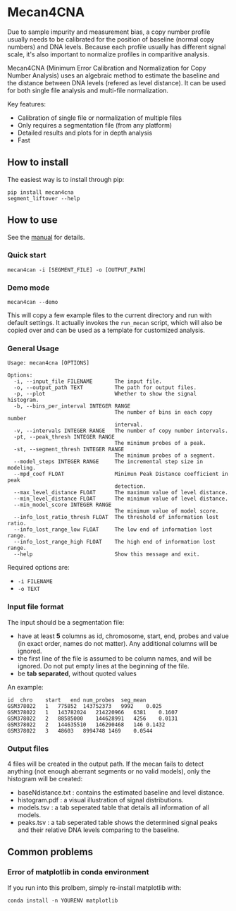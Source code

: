 # Mecan4CNA 
Due to sample impurity and measurement bias, a copy number profile usually needs to be calibrated for the position of baseline (normal copy numbers) and DNA levels. Because each profile usually has different signal scale, it's also important to normalize profiles in comparitive analysis. 

Mecan4CNA (Minimum Error Calibration and Normalization for Copy Number Analysis) uses an algebraic method to estimate the baseline and the distance between DNA levels (refered as level distance). It can be used for both single file analysis and multi-file normalization.
 
Key features:

- Calibration of single file or normalization of multiple files
- Only requires a segmentation file (from any platform)
- Detailed results and plots for in depth analysis
- Fast


## How to install
The easiest way is to install through pip:

```
pip install mecan4cna
segment_liftover --help
```

## How to use
See the [manual](https://github.com/baudisgroup/mecan4cna/blob/master/manual.md) for details.

### Quick start

```
mecan4can -i [SEGMENT_FILE] -o [OUTPUT_PATH]
```

### Demo mode

```
mecan4can --demo
```

This will copy a few example files to the current directory and run with default settings. It actually invokes the ```run_mecan``` script, which will also be copied over and can be used as a template for customized analysis.

### General Usage
```
Usage: mecan4cna [OPTIONS]

Options:
  -i, --input_file FILENAME       The input file.
  -o, --output_path TEXT          The path for output files.
  -p, --plot                      Whether to show the signal histogram.
  -b, --bins_per_interval INTEGER RANGE
                                  The number of bins in each copy number
                                  interval.
  -v, --intervals INTEGER RANGE   The number of copy number intervals.
  -pt, --peak_thresh INTEGER RANGE
                                  The minimum probes of a peak.
  -st, --segment_thresh INTEGER RANGE
                                  The minimum probes of a segment.
  --model_steps INTEGER RANGE     The incremental step size in modeling.
  --mpd_coef FLOAT                Minimun Peak Distance coefficient in peak
                                  detection.
  --max_level_distance FLOAT      The maximum value of level distance.
  --min_level_distance FLOAT      The minimum value of level distance.
  --min_model_score INTEGER RANGE
                                  The minimum value of model score.
  --info_lost_ratio_thresh FLOAT  The threshold of information lost ratio.
  --info_lost_range_low FLOAT     The low end of information lost range.
  --info_lost_range_high FLOAT    The high end of information lost range.
  --help                          Show this message and exit.
```

Required options are:

- ```-i FILENAME```
- ```-o TEXT```



### Input file format
The input should be a segmentation file:

- have at least **5** columns as id, chromosome, start, end, probes and value (in exact order, names do not matter). Any additional columns will be ignored.
- the first line of the file is assumed to be column names, and will be ignored. Do not put empty lines at the beginning of the file.
- be **tab separated**, without quoted values


An example:

```
id	chro	start	end	num_probes	seg_mean
GSM378022	1	775852	143752373	9992	0.025
GSM378022	1	143782024	214220966	6381	0.1607
GSM378022	2	88585000	144628991	4256	0.0131
GSM378022	2	144635510	146290468	146	0.1432
GSM378022	3	48603	8994748	1469	0.0544
```

### Output files

4 files will be created in the output path. If the mecan fails to detect anything (not enough aberrant segments or no valid models), only the histogram will be created:

- baseNdistance.txt : contains the estimated baseline and level distance.
- histogram.pdf : a visual illustration of signal distributions.
- models.tsv : a tab seperated table that details all information of all models.
- peaks.tsv : a tab seperated table shows the determined signal peaks and their relative DNA levels comparing to the baseline.


## Common problems

### Error of matplotlib in conda environment

If you run into this prolbem, simply re-install matplotlib with:
```
conda install -n YOURENV matplotlib
```
